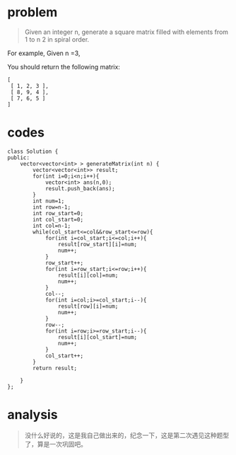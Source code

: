 # problem
>Given an integer n, generate a square matrix filled with elements from 1 to n 2 in spiral order.

For example,
Given n =3,

You should return the following matrix:
```
[
 [ 1, 2, 3 ],
 [ 8, 9, 4 ],
 [ 7, 6, 5 ]
]
```
# codes
```
class Solution {
public:
    vector<vector<int> > generateMatrix(int n) {
        vector<vector<int>> result;
        for(int i=0;i<n;i++){
            vector<int> ans(n,0);
            result.push_back(ans);
        }
        int num=1;
        int row=n-1;
        int row_start=0;
        int col_start=0;
        int col=n-1;
        while(col_start<=col&&row_start<=row){
            for(int i=col_start;i<=col;i++){
                result[row_start][i]=num;
                num++;
            }
            row_start++;
            for(int i=row_start;i<=row;i++){
                result[i][col]=num;
                num++;
            }
            col--;
            for(int i=col;i>=col_start;i--){
                result[row][i]=num;
                num++;
            }
            row--;
            for(int i=row;i>=row_start;i--){
                result[i][col_start]=num;
                num++;
            }
            col_start++;
        }
        return result;
        
    }
};

```

# analysis
>没什么好说的，这是我自己做出来的，纪念一下，这是第二次遇见这种题型了，算是一次巩固吧。
